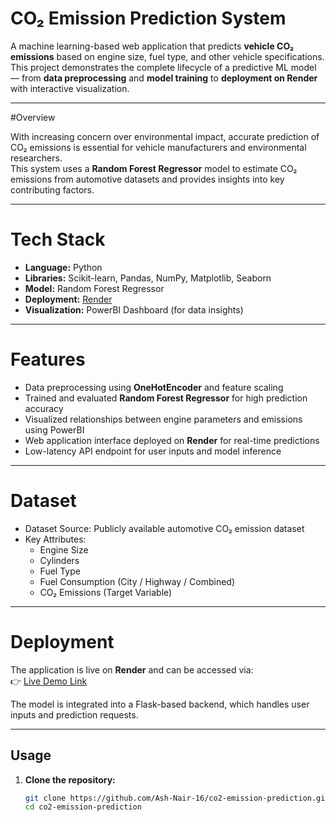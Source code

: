 # CO₂ Emission Prediction System

A machine learning-based web application that predicts **vehicle CO₂ emissions** based on engine size, fuel type, and other vehicle specifications.  
This project demonstrates the complete lifecycle of a predictive ML model — from **data preprocessing** and **model training** to **deployment on Render** with interactive visualization.

---

#Overview

With increasing concern over environmental impact, accurate prediction of CO₂ emissions is essential for vehicle manufacturers and environmental researchers.  
This system uses a **Random Forest Regressor** model to estimate CO₂ emissions from automotive datasets and provides insights into key contributing factors.

---

# Tech Stack

- **Language:** Python  
- **Libraries:** Scikit-learn, Pandas, NumPy, Matplotlib, Seaborn  
- **Model:** Random Forest Regressor  
- **Deployment:** [Render](https://render.com/)  
- **Visualization:** PowerBI Dashboard (for data insights)

---

# Features

- Data preprocessing using **OneHotEncoder** and feature scaling  
- Trained and evaluated **Random Forest Regressor** for high prediction accuracy  
- Visualized relationships between engine parameters and emissions using PowerBI  
- Web application interface deployed on **Render** for real-time predictions  
- Low-latency API endpoint for user inputs and model inference

---

#  Dataset

- Dataset Source: Publicly available automotive CO₂ emission dataset  
- Key Attributes:
  - Engine Size  
  - Cylinders  
  - Fuel Type  
  - Fuel Consumption (City / Highway / Combined)  
  - CO₂ Emissions (Target Variable)

---

# Deployment

The application is live on **Render** and can be accessed via:  
👉 [Live Demo Link](https://dashboard.render.com/web/srv-d3574ed6ubrc73cusv00/events)  

The model is integrated into a Flask-based backend, which handles user inputs and prediction requests.

---

##  Usage

1. **Clone the repository:**
   ```bash
   git clone https://github.com/Ash-Nair-16/co2-emission-prediction.git
   cd co2-emission-prediction
